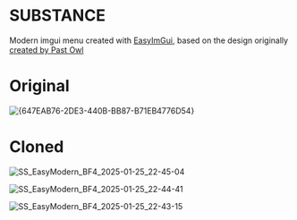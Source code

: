 # SUBSTANCE
Modern imgui menu created with [EasyImGui](https://github.com/DestroyerDarkNess/EasyImGui), based on the design originally [created by Past Owl](https://www.youtube.com/watch?v=iW4lL0psD4w)

# Original
![{647EAB76-2DE3-440B-BB87-B71EB4776D54}](https://github.com/user-attachments/assets/580ce3ca-0ec5-4c21-9627-0e6edbaefecf)

# Cloned 
 
![SS_EasyModern_BF4_2025-01-25_22-45-04](https://github.com/user-attachments/assets/1777ce74-32b6-4b9b-9bd8-583e11fe253d)

![SS_EasyModern_BF4_2025-01-25_22-44-41](https://github.com/user-attachments/assets/427e7fe6-0c23-41c5-9a22-4e4d5372e220)

![SS_EasyModern_BF4_2025-01-25_22-43-15](https://github.com/user-attachments/assets/cafb2238-dd28-4a61-ab11-af4f244ebd4e)




